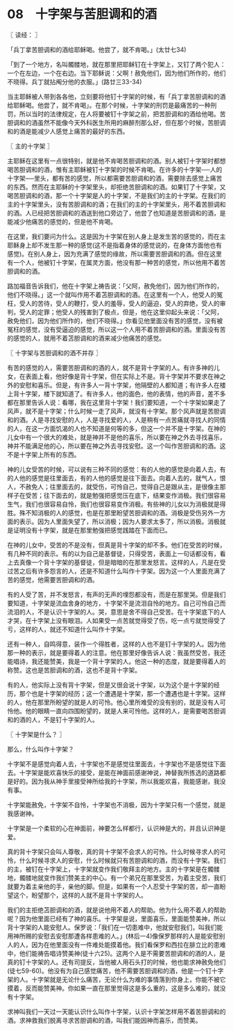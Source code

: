 # 08　十字架与苦胆调和的酒



〖 读经： 〗

「兵丁拿苦胆调和的酒给耶稣喝。他尝了，就不肯喝。」(太廿七34)

「到了一个地方，名叫髑髅地，就在那里把耶稣钉在十字架上，又钉了两个犯人：一个在左边，一个在右边。当下耶稣说：父啊！赦免他们，因为他们所作的，他们不晓得。兵丁就拈阄分他的衣服。」(路廿三33-34)

当主耶稣被人带到各各他，立刻要将他钉十字架的时候，有「兵丁拿苦胆调和的酒给耶稣喝。他尝了，就不肯喝」。在那个时候，十字架的刑罚是最痛苦的一种刑罚，所以当时的法律规定，在人将要被钉十字架之前，把苦胆调和的酒给他喝。苦胆调和的酒虽然不能像今天外科医生所用的麻醉剂那么好，但在那个时候，苦胆调和的酒是能减少人感觉上痛苦的最好的东西。



〖 主的十字架 〗

主耶稣在这里有一点很特别，就是他不肯喝苦胆调和的酒。别人被钉十字架时都想喝苦胆调和的酒，惟有主耶稣被钉十字架的时候不肯喝。在许多的十字架──人的十字架──里头，都有苦的感觉，所以都需要苦胆调和的酒，需要除去感觉上痛苦的东西。然而在主耶稣的十字架里头，却拒绝苦胆调和的酒。如果钉了十字架，又喝苦胆调和的酒，那一个十字架是人的十字架，不是我们的主的十字架。在我们的主的十字架里头，没有苦胆调和的酒；在我们的主的十字架里头，用不着苦胆调和的酒。人已经把苦胆调和的酒送到他口旁边了，他尝了也知道是苦胆调和的酒，是能减少他痛苦的感觉的，但是他不肯喝。

在这里，我们要问为什么。这是因为十字架在别人身上是发生苦的感觉的，而在主耶稣身上却不发生那一种的感觉(这不是指着身体的感觉说的，在身体方面他也有感觉)。在别人身上，因为充满了感觉的缘故，所以需要苦胆调和的酒。但在这里有一个人，他被钉十字架，在属灵方面，他没有那一种苦的感觉，所以他用不着苦胆调和的酒。

路加福音告诉我们，他在十字架上祷告说：「父阿，赦免他们，因为他们所作的，他们不晓得。」这一个就叫作用不着苫胆调和的酒。在这里有一个人，他受人的冤枉，受人的苦待，受人的鞭打，受人的羞辱，受人的逼迫，受人的弃绝，受人的审判，受人的定罪；他受人的残害到了极点，但是，他在这里仰起头来说：「父阿，赦免他们，因为他们所作的，他们不晓得。」你看见他里面没有苦的感觉，没有被冤枉的感觉，没有受逼迫的感觉，所以这一个人用不着苦胆调和的酒。里面没有苦的感觉的人，就用不着苫胆调和的酒来减少他痛苦的感觉。



〖 十字架与苦胆调和的酒不并存 〗

有苦的感觉的人，需要苦胆调和的酒的人，就不是背十字架的人。有许多神的儿女，在表面上看，他好像是背十字架，但在实际上不是。背十字架并不要求在神之外的安慰和喜乐。但是，有许多人一背十字架，他隔壁的人都知道；有许多人在楼上背十字架，楼下就知道了。有许多人，他的面色，他的表情，他的声音，差不多都在那里告诉人说：看哪，我在这里背十字架！我们要知道，一个十字架如果走了风声，就不是十字架；什么时候一走了风声，就没有十字架。那个风声就是苦胆调和的酒。人是寻找安慰的人，人是寻找爱的人，人是稍有一点苦痛就寻找人的同情的人，在这一方面饥渴的人也不知道是何等的多，但这一个并不是十字架。在神的儿女中有一个很大的难处，就是神并不是他的喜乐，所以要在神之外去寻找喜乐，神并不能满足他的心，所以要在神之外去寻找安慰。这一个叫作苦胆调和的酒。这不是十字架上所有的东西。

神的儿女受苦的时候，可以说有三种不同的感觉：有的人他的感觉是向着人去，有的人他的感觉是往里面去，有的人他的感觉是往下面去。向着人去的，就气人，恨人，不赦免人；往里面去的，就受伤，可怜自己，觉得自己是跟从主，是很像主那样子在受苦；往下面去的，就是勉强把感觉压在底下，结果变作消极。我们很容易生气，我们也很容易自怜，我们也很容易变作消极。有些神的儿女以为消极就是得胜。殊不知消极的人的感觉，也是在那里盼望苦胆调和的酒。消极是受伤另外一方面的表示。因为人里面失望了，所以消极；因为人要求太多了，所以消极。消极就是证明没有十字架，就是在那里勉强把感觉践踏在下面而已。

在神的儿女中，受苦的不是没有，但真是背十字架的却不多。他们在受苦的时候，有几种不同的表示。有的以为自己是基督徒，只得受苦，表面上一句话都没有，看上去真像一个背十字架的基督徒，但是暗暗的在那里发怒言。这样的人，凡是在受过苦之后有许多怨言的人，还是不知道什么叫作十字架。因为这一个人里面充满了苦的感觉，他需要苦胆调和的酒。

有的人受了苦，并不发怒言，有声的无声的埋怨都没有，而是在那里哭。但是我们要知道，十字架是流血舍身的地方，十字架不是流泪自怜的地方。自己可怜自己而流泪的人，不是认识十字架的人。哭，意思是舍不得自己受苦。在十字架底下的人才哭，在十字架上没有眼泪。人如果受一点苦就觉得受了伤，吃一点亏就觉得受了亏，这样的人，就还不知道什么叫作十字架。

还有一种人，自鸣得意，装作一个得胜者，这样的人也不是钉十字架的人。因为他那一种的表示，就是要得着人的注意。他在那里好像告诉人说：我虽然受苦，我还能唱诗，我还能赞美，我是一个背十字架的人。他这一种的态度，就是要得着人的称赞。这也是苦胆调和的酒，这也不是背十字架。

有的人，他实际上没有背十字架，但是又很会说十字架，以为这个是十字架的经历，那个也是十字架的经历；这一个遭遇是十字架，那一个遭遇也是十字架。这样的人，他在那里所盼望的就是人的可怜。他心里所难受的没有别的，就是没有人可怜他。他的眼睛一直向四围盼望的，就是人来可怜他。这样的人，是需要喝苦胆调和的酒的人，不是钉十字架的人。



〖 十字架是什么？ 〗

那么，什么叫作十字架？

十字架不是感觉向着人去，十字架也不是感觉往里面去，十字架也不是感觉往下面去。十字架是能欢喜快乐的接受，是能在神面前感谢神说，神替我所拣选的道路都是好的。因为我从神手里接受神所给我的十字架，所以我能欢喜，我能感谢，我没有事。

十字架能赦免，十字架不自怜，十字架也不消极，因为十字架只有一个感觉，就是我感谢神。

十字架是一个柔软的心在神面前，神要怎么样都行，认识神是大的，并且认识神是爱。

真的背十字架只会叫人尊敬，真的背十字架不会求人的可怜。什么时候寻求人的可怜，什么时候寻求人的安慰，什么时候就只有苦胆调和的酒，而没有十字架。我们的主，被钉在十字架上，十字架就变作我们敬拜主的地方。主的十字架是在髑髅地，髑髅地就变作我们赞美主的中心。有一个弟兄在那里受苦，为着主受苦，我们就要为着主亲他的手，亲他的脚。但是，如果有一个人忍受十字架的苦，却一直盼望这个，盼望那个，这样的人就不是背十字架的人。

我们的主拒绝苫胆调和的酒，就是说他用不着人的帮助。他为什么用不着人的帮助呢？因为他里面已经有了神的喜乐。十字架是说，里面喜乐，里面能赞美神，所以背十字架的人能安慰人。保罗说：「我们在一切患难中，他就安慰我们，叫我们能用神所赐的安慰去安慰那遭各样患难的人。」(林后一4)像保罗那样的人是能安慰别人的人，因为在他里面没有一件难处能摸着他。我们看保罗和西拉在腓立比的患难中，他们能祷告唱诗赞美神(徒十六25)。这两个人是不需要苦胆调和的酒的人，是真的钉十字架的人。还有司提反，当他被人用石头打的时候，他也能求神赦免他们(徒七59-60)。他没有为自己感觉痛苦，他不需要苦胆调和的酒，他是一个钉十字架的人。十字架就是无论什么痛苦，无论什么为难的事情落到你身上，你能不被它摸着，反而能赞美神。你如果一直在那里觉得这是多么重的，这是多么难的，就没有十字架。

求神叫我们一天过一天能认识什么叫作十字架，认识十字架怎样用不着苦胆调和的酒。求神救我们脱离寻求苦胆调和的酒，叫我们能因神而喜乐，而赞美。

